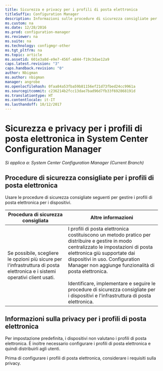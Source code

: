 ```yaml
---
title: Sicurezza e privacy per i profili di posta elettronica
titleSuffix: Configuration Manager
description: Informazioni sulle procedure di sicurezza consigliate per gestire i profili di posta elettronica per i dispositivi in System Center Configuration Manager.
ms.custom: na
ms.date: 12/28/2016
ms.prod: configuration-manager
ms.reviewer: na
ms.suite: na
ms.technology: configmgr-other
ms.tgt_pltfrm: na
ms.topic: article
ms.assetid: 601e3a8d-e9e7-456f-a844-f19c3dae12a9
caps.latest.revision: "3"
caps.handback.revision: "0"
author: Nbigman
ms.author: nbigman
manager: angrobe
ms.openlocfilehash: 0faa84a53fba59b81156ef21d73fbed24cc9961a
ms.sourcegitcommit: c236214b2fcc13dae7bad96d7fb33f692868191d
ms.translationtype: HT
ms.contentlocale: it-IT
ms.lasthandoff: 10/12/2017
---
```

# <a name="security-and-privacy-for-email-profiles-in-system-center-configuration-manager"></a>Sicurezza e privacy per i profili di posta elettronica in System Center Configuration Manager

*Si applica a: System Center Configuration Manager (Current Branch)*

## <a name="security-best-practices-for-email-profiles"></a>Procedure di sicurezza consigliate per i profili di posta elettronica  
 Usare le procedure di sicurezza consigliate seguenti per gestire i profili di posta elettronica per i dispositivi.  

|Procedura di sicurezza consigliata|Altre informazioni|  
|----------------------------|----------------------|  
|Se possibile, scegliere le opzioni più sicure per l'infrastruttura di posta elettronica e i sistemi operativi client usati.|I profili di posta elettronica costituiscono un metodo pratico per distribuire e gestire in modo centralizzato le impostazioni di posta elettronica giù supportate dai dispositivi in uso. Configuration Manager non aggiunge funzionalità di posta elettronica.<br /><br /> Identificare, implementare e seguire le procedure di sicurezza consigliate per i dispositivi e l'infrastruttura di posta elettronica.|  

## <a name="privacy-information-for-email-profiles"></a>Informazioni sulla privacy per i profili di posta elettronica  
 Per impostazione predefinita, i dispositivi non valutano i profili di posta elettronica. È inoltre necessario configurare i profili di posta elettronica e quindi distribuirli agli utenti.  

 Prima di configurare i profili di posta elettronica, considerare i requisiti sulla privacy.  
